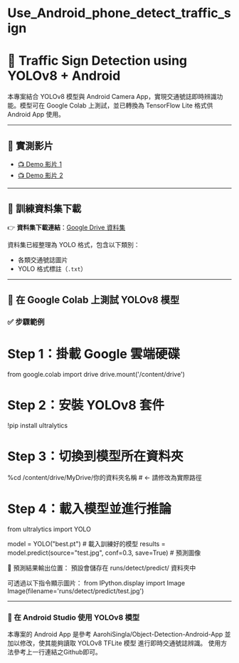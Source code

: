 # Use_Android_phone_detect_traffic_sign
# 🚦 Traffic Sign Detection using YOLOv8 + Android

本專案結合 YOLOv8 模型與 Android Camera App，實現交通號誌即時辨識功能。模型可在 Google Colab 上測試，並已轉換為 TensorFlow Lite 格式供 Android App 使用。

---

## 🎥 實測影片

- [📺 Demo 影片 1](https://youtu.be/dlAm7eZzP6I) 
- [📺 Demo 影片 2](https://youtu.be/aLm5FB8fbxg?si=0OlG5yID60spQ9gS) 

---

## 📂 訓練資料集下載

👉 **資料集下載連結**：[Google Drive 資料集](https://drive.google.com/drive/folders/143J2hKB27mz3tHu9Ck2z0dlCs7eyeJKn)  

資料集已經整理為 YOLO 格式，包含以下類別：

- 各類交通號誌圖片
- YOLO 格式標註（`.txt`）
---

## 🚀 在 Google Colab 上測試 YOLOv8 模型

### ✅ 步驟範例
# Step 1：掛載 Google 雲端硬碟
from google.colab import drive
drive.mount('/content/drive')

# Step 2：安裝 YOLOv8 套件
!pip install ultralytics

# Step 3：切換到模型所在資料夾
%cd /content/drive/MyDrive/你的資料夾名稱  # ← 請修改為實際路徑

# Step 4：載入模型並進行推論
from ultralytics import YOLO

model = YOLO("best.pt")  # 載入訓練好的模型
results = model.predict(source="test.jpg", conf=0.3, save=True)  # 預測圖像

📂 預測結果輸出位置：
預設會儲存在 runs/detect/predict/ 資料夾中

可透過以下指令顯示圖片：
from IPython.display import Image
Image(filename='runs/detect/predict/test.jpg')

---

### 📱 在 Android Studio 使用 YOLOv8 模型
本專案的 Android App 是參考 AarohiSingla/Object-Detection-Android-App 並加以修改，使其能夠讀取 YOLOv8 TFLite 模型 進行即時交通號誌辨識。
使用方法參考上一行連結之Github即可。
